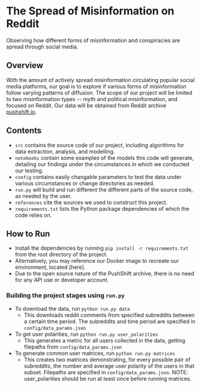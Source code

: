 
# The Spread of Misinformation on Reddit
Observing how different forms of misinformation and conspiracies are spread through social media.

## Overview
With the amount of actively spread misinformation circulating popular social media platforms, our goal is to explore if various forms of misinformation follow varying patterns of diffusion. The scope of our project will be limited to two misinformation types -- myth and political misinformation, and focused on Reddit. Our data will be obtained from Reddit archive [pushshift.io](http://pushshift.io).

## Contents
- `src` contains the source code of our project, including algorithms for data extraction, analysis, and modelling.
- `notebooks` contain some examples of the models this code will generate, detailing our findings under the circumstances in which we conducted our testing.
- `config` contains easily changable parameters to test the data under various circumstances or change directories as needed.
- `run.py` will build and run different the different parts of the source code, as needed by the user.
- `references` cite the sources we used to construct this project.
- `requirements.txt` lists the Python package dependencies of which the code relies on. 

## How to Run
- Install the dependencies by running `pip install -r requirements.txt` from the root directory of the project.
- Alternatively, you may reference our Docker image to recreate our environment, located [here].
- Due to the open source nature of the PushShift archive, there is no need for any API use or developer account. 

### Building the project stages using `run.py`
- To download the data, run `python run.py data`
	- This downloads reddit comments from specified subreddits between a certain time period. The subreddits and time period are specified in `config/data_params.json`
- To get user polarities, run `python run.py user_polarities`
	- This generates a metric for all users collected in the data, getting filepaths from `config/data_params.json`
- To generate common user matrices, run `python run.py matrices`
	- This creates two matrices demonstrating, for every possible pair of subreddits, the number and average user polarity of the users in that subset. Filepaths are specified in `config/data_params.json`. NOTE: user_polarities should be run at least once before running matrices.
